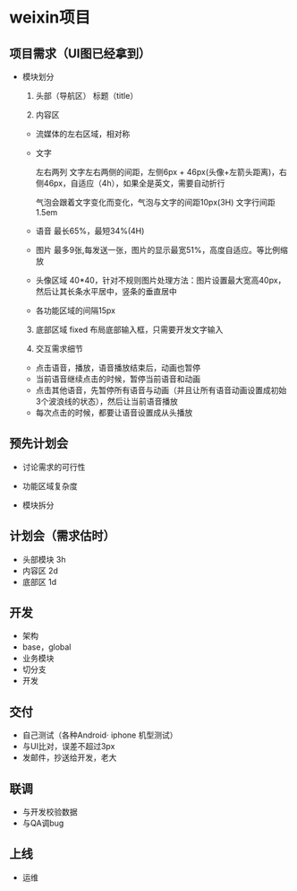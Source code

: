 # weixin项目
## 项目需求（UI图已经拿到）

  * 模块划分
    1. 头部（导航区）
       标题（title）

    2. 内容区

      * 流媒体的左右区域，相对称

      * 文字

        左右两列
        文字左右两侧的间距，左侧6px + 46px(头像+左箭头距离)，右侧46px，自适应（4h），如果全是英文，需要自动折行

        气泡会跟着文字变化而变化，气泡与文字的间距10px(3H)
        文字行间距1.5em

      * 语音
        最长65%，最短34%(4H)
      * 图片
          最多9张,每发送一张，图片的显示最宽51%，高度自适应。等比例缩放

      * 头像区域
          40*40，针对不规则图片处理方法：图片设置最大宽高40px，然后让其长条水平居中，竖条的垂直居中

      * 各功能区域的间隔15px

    3. 底部区域
      fixed 布局底部输入框，只需要开发文字输入

    4. 交互需求细节
      * 点击语音，播放，语音播放结束后，动画也暂停
      * 当前语音继续点击的时候，暂停当前语音和动画
      * 点击其他语音，先暂停所有语音与动画（并且让所有语音动画设置成初始3个波浪线的状态），然后让当前语音播放
      * 每次点击的时候，都要让语音设置成从头播放





## 预先计划会

  * 讨论需求的可行性

  * 功能区域复杂度

  * 模块拆分

## 计划会（需求估时）

  * 头部模块 3h
  * 内容区 2d
  * 底部区 1d



## 开发
  * 架构
  * base，global
  * 业务模块
  * 切分支
  * 开发

## 交付
  * 自己测试（各种Android· iphone 机型测试）
  * 与UI比对，误差不超过3px
  * 发邮件，抄送给开发，老大


## 联调
  * 与开发校验数据
  * 与QA调bug

## 上线
  * 运维
